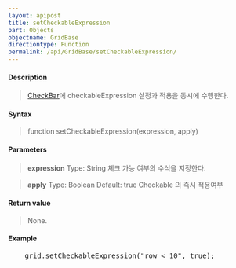 ```yaml
---
layout: apipost
title: setCheckableExpression
part: Objects
objectname: GridBase
directiontype: Function
permalink: /api/GridBase/setCheckableExpression/
---
```



#### Description

> [CheckBar](/api/GridBase/)에 checkableExpression 설정과 적용을 동시에 수행한다.

#### Syntax

> function setCheckableExpression(expression, apply)

#### Parameters

> **expression**
> Type: String
> 체크 가능 여부의 수식을 지정한다.

> **apply**
> Type: Boolean
> Default: true
> Checkable 의 즉시 적용여부

#### Return value

> None.

#### Example

<pre class="prettyprint">
    grid.setCheckableExpression("row < 10", true);
</pre>

